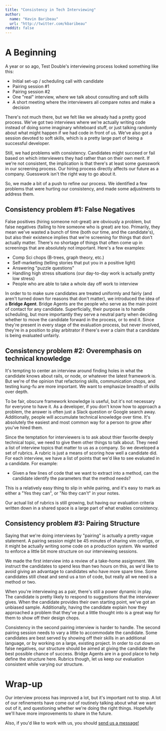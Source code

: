 ```yaml
---
title: "Consistency in Tech Interviewing"
author:
  name: "Kevin Baribeau"
  url: "http://twitter.com/kbaribeau"
reddit: false
---
```


# A Beginning

A year or so ago, Test Double's interviewing process looked something like this:

  * Initial set-up / scheduling call with candidate
  * Pairing session #1
  * Pairing session #2
  * One "real" interview, where we talk about consulting and soft skills
  * A short meeting where the interviewers all compare notes and make a decision

There's not much there, but we felt like we already had a pretty good process.
We've got two interviews where we're actually writing code instead of doing
some imaginary whiteboard stuff, or just talking randomly about what might
happen if we had code in front of us. We've also got a session devoted to soft
skills, which is a pretty large part of being a successful developer.

Still, we had problems with consistency. Candidates might succeed or fail based
on which interviewers they had rather than on their own merit. If we're not
consistent, the implication is that there's at least some guesswork in our
screening process. Our hiring process directly affects our future as a company.
Guesswork isn't the right way to go about it.

So, we made a bit of a push to refine our process. We identified a few
problems that were hurting our consistency, and made some adjustments to
address them.

## Consistency problem #1: False Negatives

False positives (hiring someone not-great) are obviously a problem, but false
negatives (failing to hire someone who is great) are too. Primarily, they mean
we've wasted a bunch of time (both our time, and the candidate's), but also
their existence implies that we're screening for things that don't actually
matter. There's no shortage of things that often come up in screenings that
are absolutely not important. Here's a few examples:

   * Comp Sci chops (B-trees, graph theory, etc.)
   * Self-marketing (telling stories that put you in a positive light)
   * Answering "puzzle questions"
   * Handling high stress situations (our day-to-day work is actually pretty low stress)
   * People who are able to take a whole day off work to interview

In order to to make sure candidates are treated uniformly and fairly (and
aren't turned down for reasons that don't matter), we introduced the idea of a
**Bridge Agent**. Bridge Agents are the people who serve as the main point of
contact for any candidate. Superficially, their purpose is to handle
scheduling, but more importantly they serve a neutral party when deciding
whether to move the candidate forward in the process, or to end it. Since
they're present in every stage of the evaluation process, but never involved,
they're in a position to play arbitrator if there's ever a claim that a
candidate is being evaluated unfairly.

## Consistency problem #2: Overemphasis on technical knowledge

It's tempting to center an interview around finding holes in what the candidate
knows about rails, or node, or whatever the latest framework is. But we're of
the opinion that refactoring skills, communication chops, and testing kung-fu
are more important. We want to emphasize breadth of skills over depth.

To be fair, obscure framework knowledge is useful, but it's not necessary for
everyone to have it. As a developer, if you don't know how to approach a
problem, the answer is often just a Slack question or Google search away.
Additionally, people will accumulate technical knowledge over time. It's
absolutely the easiest and most common way for a person to grow after you've
hired them.

Since the temptation for interviewers is to ask about thier favorite deeply
technical topic, we need to give them other things to talk about. They need a
list of interview topics that matter to us as a company. So we developed a set
of rubrics.  A rubric is just a means of scoring how well a candidate did. For
each interview, we have a list of points that we'd like to see evaluated in a
candidate. For example:

* Given a few lines of code that we want to extract into a method, can the candidate identify the parameters that the method needs?

This is a relatively easy thing to slip in while pairing, and it's easy to mark
as either a "Yes they can", or "No they can't" in your notes.

Our actual list of rubrics is still growing, but having our evaluation criteria written
down in a shared space is a large part of what enables consistency.

## Consistency problem #3: Pairing Structure

Saying that we're doing interviews by "pairing" is actually a pretty vague
statement. A pairing session might be 45 minutes of sharing vim configs, or it
might be actually writing some code on a production system. We wanted to
enforce a little bit more structure on our interviewing sessions.

We made the first interview into a review of a take-home assignment.
We instruct the candidates to spend less than two hours on this, as we'd like
to avoid giving an advantage to candidates who have more spare time. Some
candidates still cheat and send us a ton of code, but really all we need is a
method or two.

When you're interviewing as a pair, there's still a power dynamic in play. The
candidate is pretty likely to respond to suggestions that the interviewer
gives. When the candidate provides their own starting point, we've got an
unbiased sample. Additionally, having the candidate explain how they
approached a problem that they've put a little thought into is a great way for
them to show off their design chops.

Consistency in the second pairing interview is harder to handle. The second
pairing session needs to vary a little to accommodate the candidate. Some
candidates are best served by showing off their skills in an additional
language, or by working on a large, existing project. In order to cut down on
false negatives, our structure should be aimed at giving the candidate the best
possible chance of success. Bridge Agents are in a good place to help define
the structure here. Rubrics though, let us keep our evaluation consistent while
varying our structure.

# Wrap-up

Our interview process has improved a lot, but it's important not to stop. A lot
of our refinements have come out of routinely talking about what we want out of
it, and questioning whether we're doing the right things. Hopefully we'll have more
improvements to share in the future.

Also, if you'd like to work with us, you should [send us a message!](mailto:join@testdouble.com)
